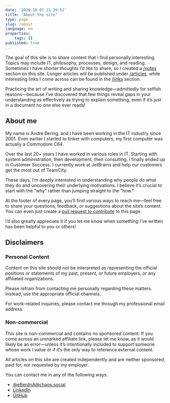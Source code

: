 ```yaml
---
date: '2020-10-07 21:39:52'
title: "About the site"
type: page
slug: /about
language: en
properties:
    tags: []
published: true
...
```

The goal of this site is to share content that I find personally interesting. Topics may include IT, philosophy, processes, design, and reading.
Sometimes I have shorter thoughts I’d like to share, so I created a [/notes](/notes) section on this site. Longer articles will be published under [/articles](/articles), while interesting links I come across can be found in the [/links](/links) section.

Practicing the art of writing and sharing knowledge—admittedly for selfish reasons—because I’ve discovered that few things reveal gaps in your understanding as effectively as trying to explain something, even if it’s just in a document no one else ever reads!


## About me

My name is André Bering, and I have been working in the IT industry since 2001. Even earlier I started to tinker with computers, my first computer was actually a Commodore C64.

Over the last 20+ years I have worked in various roles in IT. Starting with system administration, then development, then consulting, I finally ended up in Customer Success. I currently work at JetBrains and help our customers get the most out of TeamCity.

These days, I’m deeply interested in understanding why people do what they do and uncovering their underlying motivations. I believe it’s crucial to start with the “why” rather than jumping straight to the “how.”

At the footer of every page, you’ll find various ways to reach me—feel free to share your questions, feedback, or suggestions about the site’s content. You can even just create a [pull request to contribute](https://github.com/eBerdnA/wordshavemeaning) to this page.

I’d also greatly appreciate it if you let me know when something I’ve written has been helpful to you or others!

## Disclaimers

### Personal Content

Content on this site should not be interpreted as representing the official positions or statements of my past, present, or future employers, or any affiliated organizations.

Please refrain from contacting me personally regarding these matters. Instead, use the appropriate official channels.

For work-related inquiries, please contact me through my professional email address.

### Non-commercial

This site is non-commercial and contains no sponsored content. If you come across an unmarked affiliate link, please let me know, as it would likely be an error—unless it’s intentionally included to support someone whose work I value or if it’s the only way to reference external content.

All articles on this site are created independently and are neither sponsored, paid for, nor requested by my employer.

You can contact me in any of the following ways.

- [@eBerdnA@chaos.social](https://chaos.social/@eBerdnA)
- [LinkedIn](https://www.linkedin.com/in/andrebering/)
- [GitHub](https://github.com/eBerdnA)